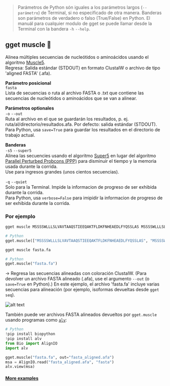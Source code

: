 > Parámetros de Python són iguales a los parámetros largos (`--parámetro`) de Terminal, si no especificado de otra manera. Banderas son parámetros de verdadero o falso (True/False) en Python. El manuál para cualquier modulo de gget se puede llamar desde la Terminal con la bandera `-h` `--help`.  
## gget muscle 🦾
Alinea múltiples secuencias de nucleótidos o aminoácidos usando el algoritmo [Muscle5](https://www.drive5.com/muscle/).  
Regresa: Salida estándar (STDOUT) en formato ClustalW o archivo de tipo 'aligned FASTA' (.afa).  

**Parámetro posicional**  
`fasta`   
Lista de secuencias o ruta al archivo FASTA o .txt que contiene las secuencias de nucleótidos o aminoácidos que se van a alinear.  

**Parámetros optionales**  
`-o` `--out`   
Ruta al archivo en el que se guardarán los resultados, p. ej. ruta/al/directorio/resultados.afa. Por defecto: salida estándar (STDOUT).  
Para Python, usa `save=True` para guardar los resultados en el directorio de trabajo actual.  

**Banderas**  
`-s5` `--super5`  
Alinea las secuencies usando el algoritmo [Super5](https://drive5.com/muscle5/Muscle5_SuppMat.pdf) en lugar del algoritmo [Parallel Perturbed Probcons (PPP)](https://drive5.com/muscle5/Muscle5_SuppMat.pdf) para disminuir el tiempo y la memoria usada durante la corrida.  
Use para ingresos grandes (unos cientos secuencias).

`-q` `--quiet`   
Solo para la Terminal. Impide la informacion de progreso de ser exhibida durante la corrida.  
Para Python, usa `verbose=False` para imipidir la informacion de progreso de ser exhibida durante la corrida.  
  
  
### Por ejemplo  
```bash
gget muscle MSSSSWLLLSLVAVTAAQSTIEEQAKTFLDKFNHEAEDLFYQSSLAS MSSSSWLLLSLVEVTAAQSTIEQQAKTFLDKFHEAEDLFYQSLLAS
```
```python
# Python
gget.muscle(["MSSSSWLLLSLVAVTAAQSTIEEQAKTFLDKFNHEAEDLFYQSSLAS", "MSSSSWLLLSLVEVTAAQSTIEQQAKTFLDKFHEAEDLFYQSLLAS"])
```
  
```bash
gget muscle fasta.fa
```
```python
# Python
gget.muscle("fasta.fa")
```
&rarr; Regresa las secuencias alineadas con coloración ClustalW. (Para devolver un archivo FASTA alineado (.afa), use el argumento `--out` (o `save=True` en Python).) En este ejemplo, el archivo 'fasta.fa' incluye varias secuencias para alineación (por ejemplo, isoformas devueltas desde `gget seq`).

![alt text](https://github.com/pachterlab/gget/blob/main/figures/example_muscle_return.png?raw=true)

También puede ver archivos FASTA alineados devueltos por `gget.muscle` usando programas como [`alv`](https://github.com/arvestad/alv):
```python
# Python
!pip install biopython
!pip install alv
from Bio import AlignIO
import alv

gget.muscle("fasta.fa", out="fasta_aligned.afa")
msa = AlignIO.read("fasta_aligned.afa", "fasta")
alv.view(msa)
```

#### [More examples](https://github.com/pachterlab/gget_examples)
